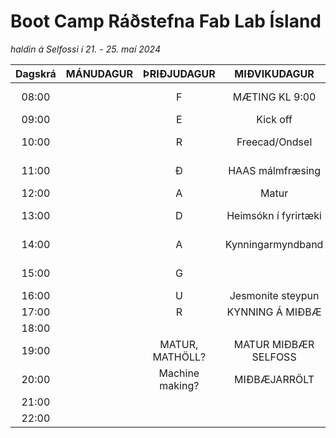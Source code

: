# Boot Camp Ráðstefna Fab Lab Ísland 

*haldin á Selfossi í 21. - 25. maí 2024*

|Dagskrá| MÁNUDAGUR | ÞRIÐJUDAGUR | MIÐVIKUDAGUR       | FIMMTUDAGUR         | FÖSTUDAGUR       | LAUGARDAGUR |
|:-----:|:---------:|:-----------:|:------------------:|:-----------:|:----------:|:-----------:|
| 08:00 |          |       F      |    MÆTING KL 9:00  |  MÆTING KL 9:00   |  MÆTING KL 9:00   |              |
| 09:00 |          |       E      |      Kick off      |Github kennsla    | Kynningarmyndband |              |
| 10:00 |           |      R      | Freecad/Ondsel     |    MÁLMSTEYPA     | Kennsluefni Grunnskóla|              |
| 11:00 |           |      Ð      | HAAS málmfræsing  | LANGSPILS           |                   |KVEÐJU BRÖNSH |
| 12:00 |           |      A      |     Matur            | Matur             |  Matur            |              |
| 13:00 |          |       D      |Heimsókn í fyrirtæki  |Arduino Lampi Árni |  SKOÐUNAR FERÐ    |              |
| 14:00 |          |       A      |Kynningarmyndband     |Árni Lampa smíði   |  FMCU             |              |
| 15:00 |          |       G      |                      | Stafræn saumavél    |                  |              |
| 16:00 |          |       U     | Jesmonite steypun      |                   |               |              |
| 17:00 |           |      R     | KYNNING Á MIÐBÆ       |              |             |              |
| 18:00 |           |             |                      |                         |             |               |
| 19:00 |          |MATUR, MATHÖLL?|MATUR MIÐBÆR SELFOSS |Hallanda             |  FLÍS Árshátíð          |              |
| 20:00 |           |Machine making?|  MIÐBÆJARRÖLT     |PIZZUVEISLA      |  KRÍAN             |              |
| 21:00 |           |             |                     |                    |  SVEITAKRÁ           |              |
| 22:00 |           |             |                     |                   |                       |             |
